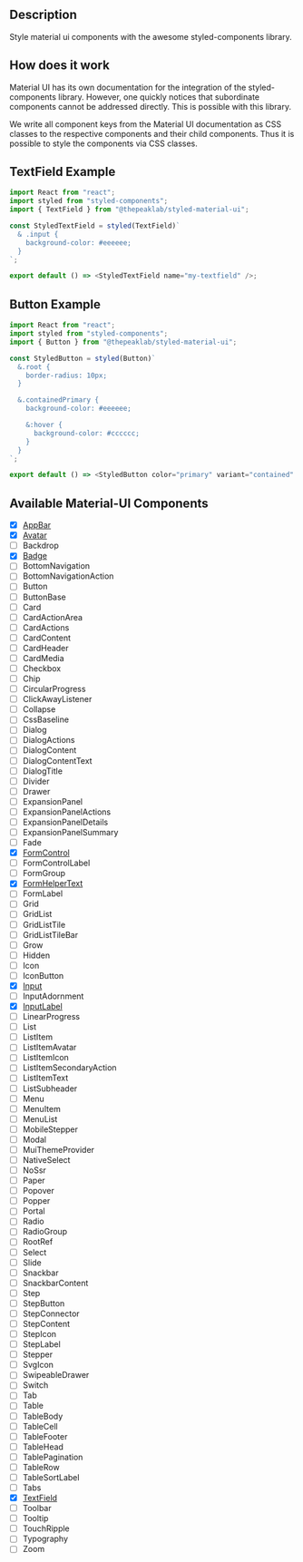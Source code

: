 ## Description

Style material ui components with the awesome styled-components library.

## How does it work

Material UI has its own documentation for the integration of the styled-components library. However, one quickly notices that subordinate components cannot be addressed directly. This is possible with this library.

We write all component keys from the Material UI documentation as CSS classes to the respective components and their child components. Thus it is possible to style the components via CSS classes.

## TextField Example

```javascript
import React from "react";
import styled from "styled-components";
import { TextField } from "@thepeaklab/styled-material-ui";

const StyledTextField = styled(TextField)`
  & .input {
    background-color: #eeeeee;
  }
`;

export default () => <StyledTextField name="my-textfield" />;
```

## Button Example

```javascript
import React from "react";
import styled from "styled-components";
import { Button } from "@thepeaklab/styled-material-ui";

const StyledButton = styled(Button)`
  &.root {
    border-radius: 10px;
  }

  &.containedPrimary {
    background-color: #eeeeee;

    &:hover {
      background-color: #cccccc;
    }
  }
`;

export default () => <StyledButton color="primary" variant="contained" />;
```

## Available Material-UI Components

- [x] [AppBar](https://material-ui.com/api/app-bar/#css-api)
- [x] [Avatar](https://material-ui.com/api/avatar/#css-api)
- [ ] Backdrop
- [x] [Badge](https://material-ui.com/api/badge/#css-api)
- [ ] BottomNavigation
- [ ] BottomNavigationAction
- [ ] Button
- [ ] ButtonBase
- [ ] Card
- [ ] CardActionArea
- [ ] CardActions
- [ ] CardContent
- [ ] CardHeader
- [ ] CardMedia
- [ ] Checkbox
- [ ] Chip
- [ ] CircularProgress
- [ ] ClickAwayListener
- [ ] Collapse
- [ ] CssBaseline
- [ ] Dialog
- [ ] DialogActions
- [ ] DialogContent
- [ ] DialogContentText
- [ ] DialogTitle
- [ ] Divider
- [ ] Drawer
- [ ] ExpansionPanel
- [ ] ExpansionPanelActions
- [ ] ExpansionPanelDetails
- [ ] ExpansionPanelSummary
- [ ] Fade
- [x] [FormControl](https://material-ui.com/api/form-control/#css-api)
- [ ] FormControlLabel
- [ ] FormGroup
- [x] [FormHelperText](https://material-ui.com/api/form-helper-text/#css-api)
- [ ] FormLabel
- [ ] Grid
- [ ] GridList
- [ ] GridListTile
- [ ] GridListTileBar
- [ ] Grow
- [ ] Hidden
- [ ] Icon
- [ ] IconButton
- [x] [Input](https://material-ui.com/api/input/#css-api)
- [ ] InputAdornment
- [x] [InputLabel](https://material-ui.com/api/input-label/#css-api)
- [ ] LinearProgress
- [ ] List
- [ ] ListItem
- [ ] ListItemAvatar
- [ ] ListItemIcon
- [ ] ListItemSecondaryAction
- [ ] ListItemText
- [ ] ListSubheader
- [ ] Menu
- [ ] MenuItem
- [ ] MenuList
- [ ] MobileStepper
- [ ] Modal
- [ ] MuiThemeProvider
- [ ] NativeSelect
- [ ] NoSsr
- [ ] Paper
- [ ] Popover
- [ ] Popper
- [ ] Portal
- [ ] Radio
- [ ] RadioGroup
- [ ] RootRef
- [ ] Select
- [ ] Slide
- [ ] Snackbar
- [ ] SnackbarContent
- [ ] Step
- [ ] StepButton
- [ ] StepConnector
- [ ] StepContent
- [ ] StepIcon
- [ ] StepLabel
- [ ] Stepper
- [ ] SvgIcon
- [ ] SwipeableDrawer
- [ ] Switch
- [ ] Tab
- [ ] Table
- [ ] TableBody
- [ ] TableCell
- [ ] TableFooter
- [ ] TableHead
- [ ] TablePagination
- [ ] TableRow
- [ ] TableSortLabel
- [ ] Tabs
- [x] [TextField](https://material-ui.com/api/text-field/#css-api)
- [ ] Toolbar
- [ ] Tooltip
- [ ] TouchRipple
- [ ] Typography
- [ ] Zoom
